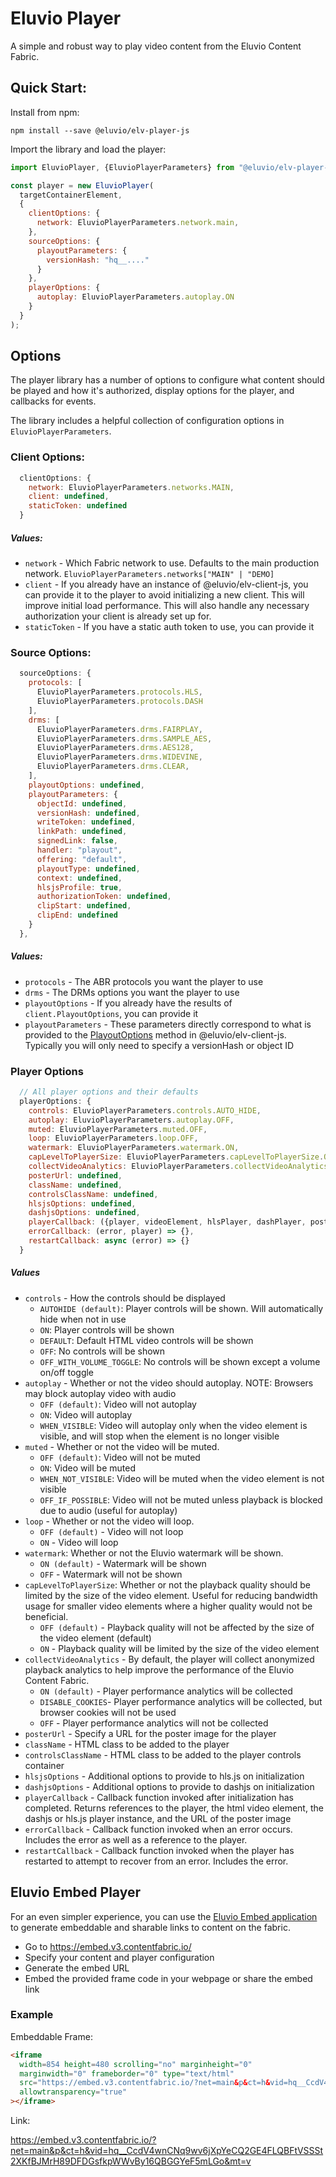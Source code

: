# Eluvio Player

A simple and robust way to play video content from the Eluvio Content Fabric.

## Quick Start:

Install from npm:

```
npm install --save @eluvio/elv-player-js
```

Import the library and load the player:
```javascript
import EluvioPlayer, {EluvioPlayerParameters} from "@eluvio/elv-player-js";

const player = new EluvioPlayer(
  targetContainerElement,
  {
    clientOptions: {
      network: EluvioPlayerParameters.network.main,
    },
    sourceOptions: {
      playoutParameters: {
        versionHash: "hq__...."
      }
    },
    playerOptions: {
      autoplay: EluvioPlayerParameters.autoplay.ON
    }
  }
);
```

## Options

The player library has a number of options to configure what content should be played and how it's authorized, display options for the player, and callbacks for events.

The library includes a helpful collection of configuration options in `EluvioPlayerParameters`. 

### Client Options:

```javascript
  clientOptions: {
    network: EluvioPlayerParameters.networks.MAIN,
    client: undefined,
    staticToken: undefined
  }
```

##### Values:
- `network` - Which Fabric network to use. Defaults to the main production network. `EluvioPlayerParameters.networks["MAIN" | "DEMO]`
- `client` - If you already have an instance of @eluvio/elv-client-js, you can provide it to the player to avoid initializing a new client. This will improve initial load performance. This will also handle any necessary authorization your client is already set up for.
- `staticToken` - If you have a static auth token to use, you can provide it

### Source Options:

```javascript
  sourceOptions: {
    protocols: [
      EluvioPlayerParameters.protocols.HLS,
      EluvioPlayerParameters.protocols.DASH
    ],
    drms: [
      EluvioPlayerParameters.drms.FAIRPLAY,
      EluvioPlayerParameters.drms.SAMPLE_AES,
      EluvioPlayerParameters.drms.AES128,
      EluvioPlayerParameters.drms.WIDEVINE,
      EluvioPlayerParameters.drms.CLEAR,
    ],
    playoutOptions: undefined,
    playoutParameters: {
      objectId: undefined,
      versionHash: undefined,
      writeToken: undefined,
      linkPath: undefined,
      signedLink: false,
      handler: "playout",
      offering: "default",
      playoutType: undefined,
      context: undefined,
      hlsjsProfile: true,
      authorizationToken: undefined,
      clipStart: undefined,
      clipEnd: undefined
    }
  },
```

##### Values:
- `protocols` - The ABR protocols you want the player to use
- `drms` - The DRMs options you want the player to use
- `playoutOptions` - If you already have the results of `client.PlayoutOptions`, you can provide it
- `playoutParameters` - These parameters directly correspond to what is provided to the [PlayoutOptions](https://eluv-io.github.io/elv-client-js/module-ElvClient_ContentAccess.html#.PlayoutOptions) method in @eluvio/elv-client-js. Typically you will only need to specify a versionHash or object ID

### Player Options

```javascript
  // All player options and their defaults
  playerOptions: {
    controls: EluvioPlayerParameters.controls.AUTO_HIDE,
    autoplay: EluvioPlayerParameters.autoplay.OFF,
    muted: EluvioPlayerParameters.muted.OFF,
    loop: EluvioPlayerParameters.loop.OFF,
    watermark: EluvioPlayerParameters.watermark.ON,
    capLevelToPlayerSize: EluvioPlayerParameters.capLevelToPlayerSize.OFF,
    collectVideoAnalytics: EluvioPlayerParameters.collectVideoAnalytics.ON,
    posterUrl: undefined,
    className: undefined,
    controlsClassName: undefined,
    hlsjsOptions: undefined,
    dashjsOptions: undefined,
    playerCallback: ({player, videoElement, hlsPlayer, dashPlayer, posterUrl}) => {},
    errorCallback: (error, player) => {},
    restartCallback: async (error) => {}
  }
```

##### Values
* `controls` - How the controls should be displayed
  * `AUTOHIDE (default)`: Player controls will be shown. Will automatically hide when not in use
  * `ON`: Player controls will be shown
  * `DEFAULT`: Default HTML video controls will be shown
  * `OFF`: No controls will be shown
  * `OFF_WITH_VOLUME_TOGGLE`: No controls will be shown except a volume on/off toggle
* `autoplay` - Whether or not the video should autoplay. NOTE: Browsers may block autoplay video with audio
  * `OFF (default)`: Video will not autoplay
  * `ON`: Video will autoplay
  * `WHEN_VISIBLE`: Video will autoplay only when the video element is visible, and will stop when the element is no longer visible
* `muted` - Whether or not the video will be muted.
  * `OFF (default)`: Video will not be muted
  * `ON`: Video will be muted
  * `WHEN_NOT_VISIBLE`: Video will be muted when the video element is not visible
  * `OFF_IF_POSSIBLE`: Video will not be muted unless playback is blocked due to audio (useful for autoplay)
* `loop` - Whether or not the video will loop.
  * `OFF (default)` - Video will not loop
  * `ON` - Video will loop
* `watermark`: Whether or not the Eluvio watermark will be shown.
  * `ON (default)` - Watermark will be shown
  * `OFF` - Watermark will not be shown
* `capLevelToPlayerSize`: Whether or not the playback quality should be limited by the size of the video element. Useful for reducing bandwidth usage for smaller video elements where a higher quality would not be beneficial.
  * `OFF (default)` - Playback quality will not be affected by the size of the video element (default)
  * `ON` - Playback quality will be limited by the size of the video element
* `collectVideoAnalytics` - By default, the player will collect anonymized playback analytics to help improve the performance of the Eluvio Content Fabric.
  * `ON (default)` - Player performance analytics will be collected
  * `DISABLE_COOKIES`- Player performance analytics will be collected, but browser cookies will not be used
  * `OFF` - Player performance analytics will not be collected
* `posterUrl` - Specify a URL for the poster image for the player
* `className` - HTML class to be added to the player
* `controlsClassName` - HTML class to be added to the player controls container
* `hlsjsOptions` - Additional options to provide to hls.js on initialization
* `dashjsOptions` - Additional options to provide to dashjs on initialization
* `playerCallback` - Callback function invoked after initialization has completed. Returns references to the player, the html video element, the dashjs or hls.js player instance, and the URL of the poster image
* `errorCallback` - Callback function invoked when an error occurs. Includes the error as well as a reference to the player.
* `restartCallback` - Callback function invoked when the player has restarted to attempt to recover from an error. Includes the error.
  


## Eluvio Embed Player

For an even simpler experience, you can use the [Eluvio Embed application](https://embed.v3.contentfabric.io/) to generate embeddable and sharable links to content on the fabric.

- Go to https://embed.v3.contentfabric.io/
- Specify your content and player configuration
- Generate the embed URL
- Embed the provided frame code in your webpage or share the embed link

### Example

Embeddable Frame:

```html
<iframe 
  width=854 height=480 scrolling="no" marginheight="0" 
  marginwidth="0" frameborder="0" type="text/html" 
  src="https://embed.v3.contentfabric.io/?net=main&p&ct=h&vid=hq__CcdV4wnCNq9wv6jXpYeCQ2GE4FLQBFtVSSSt2XKfBJMrH89DFDGsfkpWWvBy16QBGGYeF5mLGo&mt=v"
  allowtransparency="true"
></iframe>
```

Link:

https://embed.v3.contentfabric.io/?net=main&p&ct=h&vid=hq__CcdV4wnCNq9wv6jXpYeCQ2GE4FLQBFtVSSSt2XKfBJMrH89DFDGsfkpWWvBy16QBGGYeF5mLGo&mt=v
